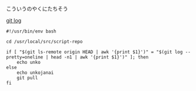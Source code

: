 こういうのやくにたちそう

[git log](https://git-scm.com/book/ja/v2/Git-%E3%81%AE%E5%9F%BA%E6%9C%AC-%E3%82%B3%E3%83%9F%E3%83%83%E3%83%88%E5%B1%A5%E6%AD%B4%E3%81%AE%E9%96%B2%E8%A6%A7)

```
#!/usr/bin/env bash

cd /usr/local/src/script-repo

if [ "$(git ls-remote origin HEAD | awk '{print $1}')" = "$(git log --pretty=oneline | head -n1 | awk '{print $1}')" ]; then
	echo unko
else
	echo unkojanai
	git pull
fi
```
